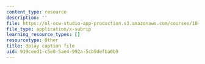 ```yaml
---
content_type: resource
description: ''
file: https://ol-ocw-studio-app-production.s3.amazonaws.com/courses/18-01sc-single-variable-calculus-fall-2010/919ceed1c5e05ae4992a5cb9defba0b9_60VGKnYBpbg.vtt
file_type: application/x-subrip
learning_resource_types: []
resourcetype: Other
title: 3play caption file
uid: 919ceed1-c5e0-5ae4-992a-5cb9defba0b9
---
```

